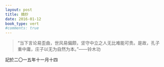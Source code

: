 ```yaml
---
layout: post
title: 摘抄
date: 2016-01-12
book_type: vert
#comments: true
---
```


>“当下言论易歪曲，世风易偏颇，坚守中立之人无比难能可贵。是故，孔子重中庸，庄子以无为自然为本。”——铃木功 

記於二〇一五年十一月十四
